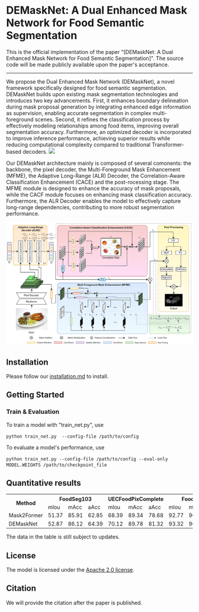# DEMaskNet: A Dual Enhanced Mask Network for Food Semantic Segmentation


This is the official implementation of the paper "[DEMaskNet: A Dual Enhanced Mask Network for Food Semantic Segmentation]". 
The source code will be made publicly available upon the paper's acceptance.

---

We propose the Dual Enhanced Mask Network (DEMaskNet), a novel framework specifically designed for food semantic segmentation. DEMaskNet builds upon existing mask segmentation technologies and introduces two key advancements. First, it enhances boundary delineation during mask proposal generation by integrating enhanced edge information as supervision, enabling accurate segmentation in complex multi-foreground scenes. Second, it refines the classification process by effectively modeling relationships among food items, improving overall segmentation accuracy. Furthermore, an optimized decoder is incorporated to improve inference performance, achieving superior results while reducing computational complexity compared to traditional Transformer-based decoders. 
  <img src="pic/vis.jpg" />

Our DEMaskNet architecture mainly is composed of several comonents: the backbone, the pixel decoder, the Multi-Foreground
 Mask Enhancement (MFME), the Adaptive Long-Range (ALR) Decoder, the Correlation-Aware Classification Enhancement (CACE) and
 the post-rocessing stage. The MFME module is designed to enhance the accuracy of mask proposals, while the CACF module focuses on
 enhancing mask classification accuracy. Furthermore, the ALR Decoder enables the model to effectively capture long-range dependencies,
 contributing to more robust segmentation performance.

  <img src="pic/model.jpg" />

## Installation

Please follow our [installation.md](installation.md) to install.


## <a name="GettingStarted"></a>Getting Started

### Train & Evaluation
To train a model with "train_net.py", use
```
python train_net.py  --config-file /path/to/config
```
To evaluate a model's performance, use
```
python train_net.py --config-file /path/to/config --eval-only MODEL.WEIGHTS /path/to/checkpoint_file
```

## Quantitative results

<table>
  <tr>
    <th rowspan="2">Method</th> 
    <th colspan="3">FoodSeg103</th> 
    <th colspan="3">UECFoodPixComplete</th> 
    <th colspan="3">Food50Seg</th> 
  </tr>
  <tr>
    <td>mIou</td>
    <td>mAcc</td>
    <td>aAcc</td>
    <td>mIou</td>
    <td>mAcc</td>
    <td>aAcc</td>
    <td>mIou</td>
    <td>mAcc</td>
    <td>aAcc</td>
  </tr>


  <tr>
    <td>Mask2Former</td>
    <td> 51.37</td>
    <td> 85.91</td>
    <td>62.85 </td>
    <td>68.39</td>
    <td>89.34</td>
    <td>78.68</td>
    <td>92.77</td>
    <td>96.45</td>
    <td>96.17</td>
  </tr>

  <tr>
    <td>DEMaskNet</td>
    <td> 52.87</td>
    <td>86.12</td>
    <td>64.39</td>
    <td>70.12</td>
    <td> 89.78</td>
    <td> 81.32</td>
    <td>93.32</td>
    <td>96.70</td>
    <td>97.74</td>
  </tr>
</table>

The data in the table is still subject to updates.


## License

The model is licensed under the [Apache 2.0 license](LICENSE).

## Citation

We will provide the citation after the paper is published.
